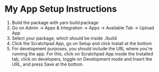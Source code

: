# My App Setup Instructions

1. Build the package with yarn build:package
2. Go on Admin -> Apps & Integration -> Apps -> Available Tab -> Upload App
3. Select your package, which should be inside ./build
4. Click the Scratchpad App, go on Setup and click Install at the bottom
5. For development purposes, you should include the URL where you're running the app. 
   For this, click on Scratchpad App inside the Installed tab, click on developers, 
   toggle on Development mode and Insert the URL, and press Save at the bottom.